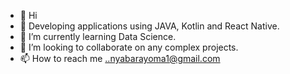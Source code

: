 - 👋 Hi
- 👀 Developing applications using JAVA, Kotlin and React Native.
- 🌱 I’m currently learning Data Science.
- 💞️ I’m looking to collaborate on any complex projects.
- 📫 How to reach me ..nyabarayoma1@gmail.com

<!---
nyabara/nyabara is a ✨ special ✨ repository because its `README.md` (this file) appears on your GitHub profile.
You can click the Preview link to take a look at your changes.
--->
